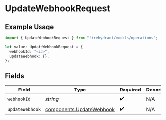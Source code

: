 # UpdateWebhookRequest

## Example Usage

```typescript
import { UpdateWebhookRequest } from "firehydrant/models/operations";

let value: UpdateWebhookRequest = {
  webhookId: "<id>",
  updateWebhook: {},
};
```

## Fields

| Field                                                                | Type                                                                 | Required                                                             | Description                                                          |
| -------------------------------------------------------------------- | -------------------------------------------------------------------- | -------------------------------------------------------------------- | -------------------------------------------------------------------- |
| `webhookId`                                                          | *string*                                                             | :heavy_check_mark:                                                   | N/A                                                                  |
| `updateWebhook`                                                      | [components.UpdateWebhook](../../models/components/updatewebhook.md) | :heavy_check_mark:                                                   | N/A                                                                  |